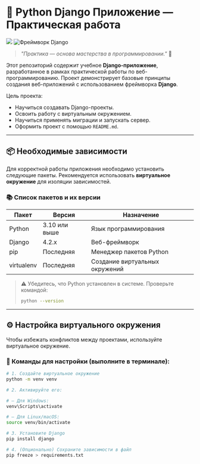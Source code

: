 # 🐍 Python Django Приложение — Практическая работа

![](https://blueshelltech.com/media/2021/05/python-django.jpg)
![Фреймворк Django](https://www.djangoproject.com)

> _"Практика — основа мастерства в программировании."_ 💬

Этот репозиторий содержит учебное **Django-приложение**, разработанное в рамках практической работы по веб-программированию. Проект демонстрирует базовые принципы создания веб-приложений с использованием фреймворка **Django**.

Цель проекта:
- Научиться создавать Django-проекты.
- Освоить работу с виртуальным окружением.
- Научиться применять миграции и запускать сервер.
- Оформить проект с помощью `README.md`.

---

## 📦 Необходимые зависимости

Для корректной работы приложения необходимо установить следующие пакеты. Рекомендуется использовать **виртуальное окружение** для изоляции зависимостей.

### 📚 Список пакетов и их версии

| Пакет        | Версия       | Назначение                          |
|-------------|--------------|-------------------------------------|
| Python      | 3.10 или выше | Язык программирования               |
| Django      | 4.2.x         | Веб-фреймворк                       |
| pip         | Последняя     | Менеджер пакетов Python             |
| virtualenv  | Последняя     | Создание виртуальных окружений     |

> ⚠️ Убедитесь, что Python установлен в системе. Проверьте командой:
> ```bash
> python --version
> ```

---

## ⚙️ Настройка виртуального окружения

Чтобы избежать конфликтов между проектами, используйте виртуальное окружение.

### 🔧 Команды для настройки (выполните в терминале):

```bash
# 1. Создайте виртуальное окружение
python -m venv venv

# 2. Активируйте его:

# — Для Windows:
venv\Scripts\activate

# — Для Linux/macOS:
source venv/bin/activate

# 3. Установите Django
pip install django

# 4. (Опционально) Сохраните зависимости в файл
pip freeze > requirements.txt
